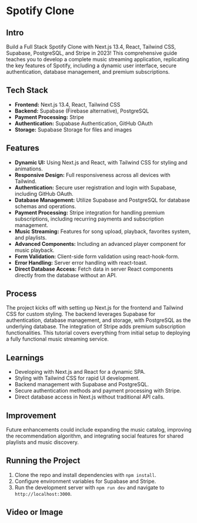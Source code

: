 # Spotify Clone

## Intro
Build a Full Stack Spotify Clone with Next.js 13.4, React, Tailwind CSS, Supabase, PostgreSQL, and Stripe in 2023! This comprehensive guide teaches you to develop a complete music streaming application, replicating the key features of Spotify, including a dynamic user interface, secure authentication, database management, and premium subscriptions.

## Tech Stack
- **Frontend:** Next.js 13.4, React, Tailwind CSS
- **Backend:** Supabase (Firebase alternative), PostgreSQL
- **Payment Processing:** Stripe
- **Authentication:** Supabase Authentication, GitHub OAuth
- **Storage:** Supabase Storage for files and images

## Features
- **Dynamic UI:** Using Next.js and React, with Tailwind CSS for styling and animations.
- **Responsive Design:** Full responsiveness across all devices with Tailwind.
- **Authentication:** Secure user registration and login with Supabase, including GitHub OAuth.
- **Database Management:** Utilize Supabase and PostgreSQL for database schemas and operations.
- **Payment Processing:** Stripe integration for handling premium subscriptions, including recurring payments and subscription management.
- **Music Streaming:** Features for song upload, playback, favorites system, and playlists.
- **Advanced Components:** Including an advanced player component for music playback.
- **Form Validation:** Client-side form validation using react-hook-form.
- **Error Handling:** Server error handling with react-toast.
- **Direct Database Access:** Fetch data in server React components directly from the database without an API.

## Process
The project kicks off with setting up Next.js for the frontend and Tailwind CSS for custom styling. The backend leverages Supabase for authentication, database management, and storage, with PostgreSQL as the underlying database. The integration of Stripe adds premium subscription functionalities. This tutorial covers everything from initial setup to deploying a fully functional music streaming service.

## Learnings
- Developing with Next.js and React for a dynamic SPA.
- Styling with Tailwind CSS for rapid UI development.
- Backend management with Supabase and PostgreSQL.
- Secure authentication methods and payment processing with Stripe.
- Direct database access in Next.js without traditional API calls.

## Improvement
Future enhancements could include expanding the music catalog, improving the recommendation algorithm, and integrating social features for shared playlists and music discovery.

## Running the Project
1. Clone the repo and install dependencies with `npm install`.
2. Configure environment variables for Supabase and Stripe.
3. Run the development server with `npm run dev` and navigate to `http://localhost:3000`.

## Video or Image

